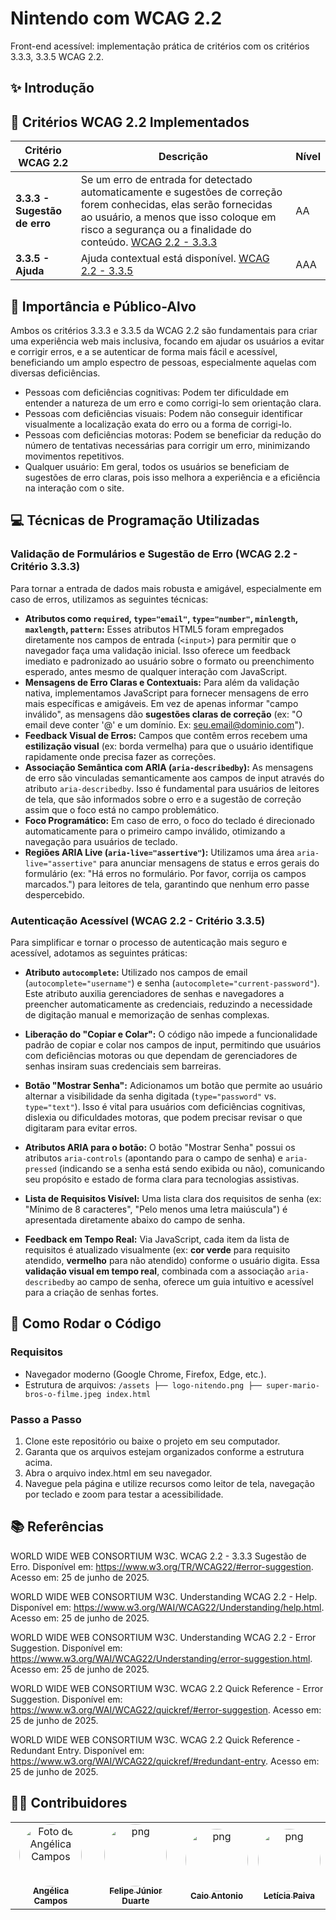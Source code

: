 # Nintendo com WCAG 2.2
Front-end acessível: implementação prática de critérios com os critérios 3.3.3, 3.3.5  WCAG 2.2.

## ✨ Introdução

## 📝 Critérios WCAG 2.2 Implementados

| Critério WCAG 2.2 | Descrição | Nível |
|---------------------|-----------|-------|
| **3.3.3 - Sugestão de erro** | Se um erro de entrada for detectado automaticamente e sugestões de correção forem conhecidas, elas serão fornecidas ao usuário, a menos que isso coloque em risco a segurança ou a finalidade do conteúdo. [WCAG 2.2 - 3.3.3](https://www.w3.org/TR/WCAG22/#error-suggestion)| AA |
| **3.3.5 - Ajuda** | Ajuda contextual está disponível. [WCAG 2.2 - 3.3.5](https://www.w3.org/TR/WCAG22/#help)| AAA |

## 🎯 Importância e Público-Alvo
Ambos os critérios 3.3.3 e 3.3.5 da WCAG 2.2 são fundamentais para criar uma experiência web mais inclusiva, focando em ajudar os usuários a evitar e corrigir erros, e a se autenticar de forma mais fácil e acessível, beneficiando um amplo espectro de pessoas, especialmente aquelas com diversas deficiências.

- Pessoas com deficiências cognitivas: Podem ter dificuldade em entender a natureza de um erro e como corrigi-lo sem orientação clara.
- Pessoas com deficiências visuais: Podem não conseguir identificar visualmente a localização exata do erro ou a forma de corrigi-lo.
- Pessoas com deficiências motoras: Podem se beneficiar da redução do número de tentativas necessárias para corrigir um erro, minimizando movimentos repetitivos.
- Qualquer usuário: Em geral, todos os usuários se beneficiam de sugestões de erro claras, pois isso melhora a experiência e a eficiência na interação com o site.

## 💻 Técnicas de Programação Utilizadas
### Validação de Formulários e Sugestão de Erro (WCAG 2.2 - Critério 3.3.3)
Para tornar a entrada de dados mais robusta e amigável, especialmente em caso de erros, utilizamos as seguintes técnicas:
* **Atributos como `required`, `type="email"`, `type="number"`, `minlength`, `maxlength`, `pattern`:** Esses atributos HTML5 foram empregados diretamente nos campos de entrada (`<input>`) para permitir que o navegador faça uma validação inicial. Isso oferece um feedback imediato e padronizado ao usuário sobre o formato ou preenchimento esperado, antes mesmo de qualquer interação com JavaScript.
* **Mensagens de Erro Claras e Contextuais:** Para além da validação nativa, implementamos JavaScript para fornecer mensagens de erro mais específicas e amigáveis. Em vez de apenas informar "campo inválido", as mensagens dão **sugestões claras de correção** (ex: "O email deve conter '@' e um domínio. Ex: seu.email@dominio.com").
* **Feedback Visual de Erros:** Campos que contêm erros recebem uma **estilização visual** (ex: borda vermelha) para que o usuário identifique rapidamente onde precisa fazer as correções.
* **Associação Semântica com ARIA (`aria-describedby`):** As mensagens de erro são vinculadas semanticamente aos campos de input através do atributo `aria-describedby`. Isso é fundamental para usuários de leitores de tela, que são informados sobre o erro e a sugestão de correção assim que o foco está no campo problemático.
* **Foco Programático:** Em caso de erro, o foco do teclado é direcionado automaticamente para o primeiro campo inválido, otimizando a navegação para usuários de teclado.
* **Regiões ARIA Live (`aria-live="assertive"`):** Utilizamos uma área `aria-live="assertive"` para anunciar mensagens de status e erros gerais do formulário (ex: "Há erros no formulário. Por favor, corrija os campos marcados.") para leitores de tela, garantindo que nenhum erro passe despercebido.

### Autenticação Acessível (WCAG 2.2 - Critério 3.3.5)
Para simplificar e tornar o processo de autenticação mais seguro e acessível, adotamos as seguintes práticas:
* **Atributo `autocomplete`:** Utilizado nos campos de email (`autocomplete="username"`) e senha (`autocomplete="current-password"`). Este atributo auxilia gerenciadores de senhas e navegadores a preencher automaticamente as credenciais, reduzindo a necessidade de digitação manual e memorização de senhas complexas.
* **Liberação do "Copiar e Colar":** O código não impede a funcionalidade padrão de copiar e colar nos campos de input, permitindo que usuários com deficiências motoras ou que dependam de gerenciadores de senhas insiram suas credenciais sem barreiras.

* **Botão "Mostrar Senha":** Adicionamos um botão que permite ao usuário alternar a visibilidade da senha digitada (`type="password"` vs. `type="text"`). Isso é vital para usuários com deficiências cognitivas, dislexia ou dificuldades motoras, que podem precisar revisar o que digitaram para evitar erros.
* **Atributos ARIA para o botão:** O botão "Mostrar Senha" possui os atributos `aria-controls` (apontando para o campo de senha) e `aria-pressed` (indicando se a senha está sendo exibida ou não), comunicando seu propósito e estado de forma clara para tecnologias assistivas.

* **Lista de Requisitos Visível:** Uma lista clara dos requisitos de senha (ex: "Mínimo de 8 caracteres", "Pelo menos uma letra maiúscula") é apresentada diretamente abaixo do campo de senha.
* **Feedback em Tempo Real:** Via JavaScript, cada item da lista de requisitos é atualizado visualmente (ex: **cor verde** para requisito atendido, **vermelho** para não atendido) conforme o usuário digita. Essa **validação visual em tempo real**, combinada com a associação `aria-describedby` ao campo de senha, oferece um guia intuitivo e acessível para a criação de senhas fortes.

## 🚀 Como Rodar o Código
### Requisitos
- Navegador moderno (Google Chrome, Firefox, Edge, etc.).
- Estrutura de arquivos:
``
/assets
├── logo-nitendo.png
├── super-mario-bros-o-filme.jpeg
index.html
``

### Passo a Passo
1. Clone este repositório ou baixe o projeto em seu computador.
2. Garanta que os arquivos estejam organizados conforme a estrutura acima.
3. Abra o arquivo index.html em seu navegador.
4. Navegue pela página e utilize recursos como leitor de tela, navegação por teclado e zoom para testar a acessibilidade.

## 📚 Referências
WORLD WIDE WEB CONSORTIUM W3C. WCAG 2.2 - 3.3.3 Sugestão de Erro. Disponível em: https://www.w3.org/TR/WCAG22/#error-suggestion. Acesso em: 25 de junho de 2025.

WORLD WIDE WEB CONSORTIUM W3C. Understanding WCAG 2.2 - Help. Disponível em: https://www.w3.org/WAI/WCAG22/Understanding/help.html. Acesso em: 25 de junho de 2025.

WORLD WIDE WEB CONSORTIUM W3C. Understanding WCAG 2.2 - Error Suggestion. Disponível em: https://www.w3.org/WAI/WCAG22/Understanding/error-suggestion.html. Acesso em: 25 de junho de 2025.

WORLD WIDE WEB CONSORTIUM W3C. WCAG 2.2 Quick Reference - Error Suggestion. Disponível em: https://www.w3.org/WAI/WCAG22/quickref/#error-suggestion. Acesso em: 25 de junho de 2025.

WORLD WIDE WEB CONSORTIUM W3C. WCAG 2.2 Quick Reference - Redundant Entry. Disponível em: https://www.w3.org/WAI/WCAG22/quickref/#redundant-entry. Acesso em: 25 de junho de 2025.

## 🙋‍♀️ Contribuidores
<table>
  <tr>
    <td align="center">
      <a href="https://github.com/angelicaccampos">
        <img src="https://github.com/angelicaccampos.png" width="100px;" style="border-radius: 50%;" alt="Foto de Angélica Campos"/>
        <br />
        <sub><b>Angélica Campos</b></sub>
      </a>
    </td>
        <td align="center">
      <a href="https://github.com/Felipej3ds">
        <img src="https://avatars.githubusercontent.com/u/173021374?v=4" width="100px;" style="border-radius: 50%;" alt="png"/>
        <br />
        <sub><b>Felipe Júnior Duarte</b></sub>
      </a>
    </td>
        <td align="center">
            <a href="https://github.com/Caio-Antonio">
        <img src="https://avatars.githubusercontent.com/u/126700289?v=4" width="100px;" style="border-radius: 50%;" alt="png"/>
        <br />
        <sub><b>Caio Antonio</b></sub>
      </a>
    </td>
    <td align="center">
            <a href="https://github.com/leticiakrpaiva">
        <img src="https://avatars.githubusercontent.com/u/114038884?v=4" width="100px;" style="border-radius: 50%;" alt="png"/>
        <br />
        <sub><b>Letícia Paiva</b></sub>
      </a>
    </td>

